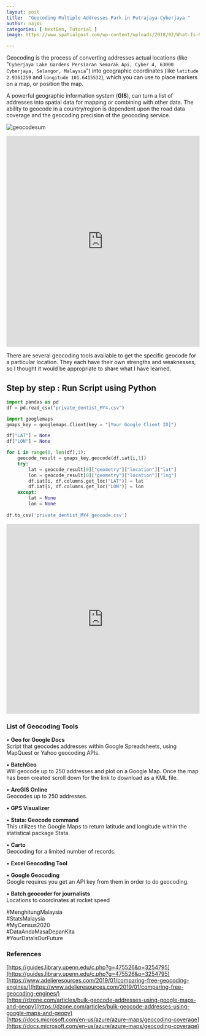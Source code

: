 ```yaml
---
layout: post
title:  "Geocoding Multiple Addresses Park in Putrajaya-Cyberjaya "
author: najmi
categories: [ NextGen, Tutorial ]
image: https://www.spatialpost.com/wp-content/uploads/2018/02/What-Is-Geocoding-1024x640.jpg

---
```

Geocoding is the process of converting addresses actual locations (like "`Cyberjaya Lake Gardens Persiaran Semarak Api, Cyber 4, 63000 Cyberjaya, Selangor, Malaysia`") into geographic coordinates (like `latitude 2.9361259` and `longitude 101.6415532`), which you can use to place markers on a map, or position the map.

A powerful geographic information system (**GIS**), can turn a list of addresses into spatial data for mapping or combining with other data. The ability to geocode in a country/region is dependent upon the road data coverage and the geocoding precision of the geocoding service.

![geocodesum](https://lh3.googleusercontent.com/-zwLin-MseUI/XkTA5OpvTlI/AAAAAAAA004/10B01bIfY50Y3sQ5gNgUchQaVu6YKAmzQCK8BGAsYHg/s0/2020-02-12.jpg) 

<iframe class="localfocusvisual" frameborder="0" style="width:100%;height:550px;overflow:hidden" src="https://localfocus2.appspot.com/5e44b96e80019"></iframe> 

There are several geocoding tools available to get the specific geocode for a particular location. They each have their own strengths and weaknesses, so I thought it would be appropriate to share what I have learned.

## Step by step : Run Script using Python

```python
import pandas as pd
df = pd.read_csv("private_dentist_MY4.csv")

import googlemaps
gmaps_key = googlemaps.Client(key = "[Your Google Client ID]")

df["LAT"] = None
df["LON"] = None

for i in range(0, len(df),1):
    geocode_result = gmaps_key.geocode(df.iat[i,1])
    try:
        lat = geocode_result[0]["geometry"]["location"]["lat"]
        lon = geocode_result[0]["geometry"]["location"]["lng"]
        df.iat[i, df.columns.get_loc("LAT")] = lat
        df.iat[i, df.columns.get_loc("LON")] = lon
    except:
        lat = None
        lon = None        
        
df.to_csv('private_dentist_MY4_geocode.csv')
```
<iframe src="https://www.linkedin.com/embed/feed/update/urn:li:ugcPost:6594621846572888064" height="495" width="100%" frameborder="0" allowfullscreen="" title="Embedded post"></iframe>

### List of Geocoding Tools 
•	**Geo for Google Docs** <br>
Script that geocodes addresses within Google Spreadsheets, using MapQuest or Yahoo geocoding APIs.

•	**BatchGeo** <br>
Will geocode up to 250 addresses and plot on a Google Map. Once the map has been created scroll down for the link to download as a KML file.

•	**ArcGIS Online** <br>
Geocodes up to 250 addresses.

•	**GPS Visualizer** 

•	**Stata: Geocode command** <br>
This utilizes the Google Maps to return latitude and longitude within the statistical package Stata.

•	**Carto** <br>
Geocoding for a limited number of records.

•	**Excel Geocoding Tool** 

•	**Google Geocoding**<br>
Google requires you get an API key from them in order to do geocoding.

•	**Batch geocoder for journalists**<br>
Locations to coordinates at rocket speed 


#MenghitungMalaysia<br>
#StatsMalaysia<br>
#MyCensus2020<br>
#DataAndaMasaDepanKita<br>
#YourDataIsOurFuture

### References
[https://guides.library.upenn.edu/c.php?g=475526&p=3254795](https://guides.library.upenn.edu/c.php?g=475526&p=3254795)<br>
[https://www.adelieresources.com/2019/01/comparing-free-geocoding-engines/](https://www.adelieresources.com/2019/01/comparing-free-geocoding-engines/)<br>
[https://dzone.com/articles/bulk-geocode-addresses-using-google-maps-and-geopy](https://dzone.com/articles/bulk-geocode-addresses-using-google-maps-and-geopy)<br>
[https://docs.microsoft.com/en-us/azure/azure-maps/geocoding-coverage](https://docs.microsoft.com/en-us/azure/azure-maps/geocoding-coverage)
